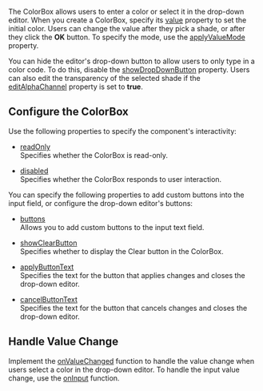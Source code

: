 The ColorBox allows users to enter a color or select it in the drop-down editor. When you create a ColorBox, specify its [value](/Documentation/ApiReference/UI_Components/dxColorBox/Configuration/#value) property to set the initial color. Users can change the value after they pick a shade, or after they click the **OK** button. To specify the mode, use the [applyValueMode](/Documentation/ApiReference/UI_Components/dxColorBox/Configuration/#applyValueMode) property. 
<!--split-->

You can hide the editor's drop-down button to allow users to only type in a color code. To do this, disable the [showDropDownButton](/Documentation/ApiReference/UI_Components/dxColorBox/Configuration/#showDropDownButton) property. Users can also edit the transparency of the selected shade if the [editAlphaChannel](/Documentation/ApiReference/UI_Components/dxColorBox/Configuration/#editAlphaChannel) property is set to **true**.

## Configure the ColorBox

Use the following properties to specify the component's interactivity:

- [readOnly](/Documentation/ApiReference/UI_Components/dxColorBox/Configuration/#readOnly)    
Specifies whether the ColorBox is read-only.

- [disabled](/Documentation/ApiReference/UI_Components/dxColorBox/Configuration/#disabled)    
Specifies whether the ColorBox responds to user interaction.

You can specify the following properties to add custom buttons into the input field, or configure the drop-down editor's buttons:

- [buttons](/Documentation/ApiReference/UI_Components/dxColorBox/Configuration/buttons/)    
Allows you to add custom buttons to the input text field.

- [showClearButton](/Documentation/ApiReference/UI_Components/dxColorBox/Configuration/#showClearButton)    
Specifies whether to display the Clear button in the ColorBox.

- [applyButtonText](/Documentation/ApiReference/UI_Components/dxColorBox/Configuration/#applyButtonText)    
Specifies the text for the button that applies changes and closes the drop-down editor.

- [cancelButtonText](/Documentation/ApiReference/UI_Components/dxColorBox/Configuration/#cancelButtonText)    
Specifies the text for the button that cancels changes and closes the drop-down editor.

## Handle Value Change

Implement the [onValueChanged](/Documentation/ApiReference/UI_Components/dxColorBox/Configuration/#onValueChanged) function to handle the value change when users select a color in the drop-down editor. To handle the input value change, use the [onInput](/Documentation/ApiReference/UI_Components/dxColorBox/Configuration/#onInput) function.